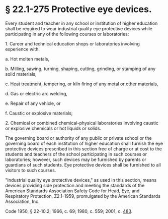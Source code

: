 # § 22.1-275 Protective eye devices.

<p>Every student and teacher in any school or institution of higher education shall be required to wear industrial quality eye protective devices while participating in any of the following courses or laboratories:</p><p>1. Career and technical education shops or laboratories involving experience with:</p><p>a. Hot molten metals, </p><p>b. Milling, sawing, turning, shaping, cutting, grinding, or stamping of any solid materials, </p><p>c. Heat treatment, tempering, or kiln firing of any metal or other materials, </p><p>d. Gas or electric arc welding, </p><p>e. Repair of any vehicle, or</p><p>f. Caustic or explosive materials;</p><p>2. Chemical or combined chemical-physical laboratories involving caustic or explosive chemicals or hot liquids or solids.</p><p>The governing board or authority of any public or private school or the governing board of each institution of higher education shall furnish the eye protective devices prescribed in this section free of charge or at cost to the students and teachers of the school participating in such courses or laboratories; however, such devices may be furnished by parents or guardians of such students. Eye protective devices shall be furnished to all visitors to such courses.</p><p>"Industrial quality eye protective devices," as used in this section, means devices providing side protection and meeting the standards of the American Standards Association Safety Code for Head, Eye, and Respiratory Protection, Z2.1-1959, promulgated by the American Standards Association, Inc.</p><p>Code 1950, § 22-10.2; 1966, c. 69; 1980, c. 559; 2001, c. <a href='http://lis.virginia.gov/cgi-bin/legp604.exe?011+ful+CHAP0483'>483</a>.</p>